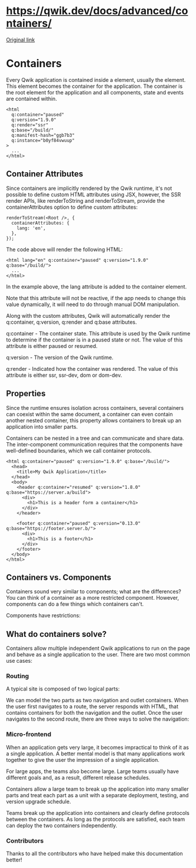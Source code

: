 # https://qwik.dev/docs/advanced/containers/

[Original link](https://qwik.dev/docs/advanced/containers/)

# Containers

Every Qwik application is contained inside a element, usually the <html> element. This element becomes the container for the application. The container is the root element for the application and all components, state and events are contained within.

```
<html
  q:container="paused"
  q:version="1.9.0"
  q:render="ssr"
  q:base="/build/"
  q:manifest-hash="ggb7b3"
  q:instance="b0yf84vwuup"
>
  ...
</html>
```

## Container Attributes

Since containers are implicitly rendered by the Qwik runtime, it's not possible to define custom HTML attributes using JSX, however, the SSR render APIs, like renderToString and renderToStream, provide the containerAttributes option to define custom attributes:

```
renderToStream(<Root />, {
  containerAttributes: {
    lang: 'en',
  },
});
```

The code above will render the following HTML:

```
<html lang="en" q:container="paused" q:version="1.9.0" q:base="/build/">
  ...
</html>
```

In the example above, the lang attribute is added to the <html> container element.

Note that this attribute will not be reactive, if the app needs to change this value dynamically, it will need to do through manual DOM manipulation.

Along with the custom attributes, Qwik will automatically render the q:container, q:version, q:render and q:base attributes.

q:container - The container state. This attribute is used by the Qwik runtime to determine if the container is in a paused state or not. The value of this attribute is either paused or resumed.

q:version - The version of the Qwik runtime.

q:render - Indicated how the container was rendered. The value of this attribute is either ssr, ssr-dev, dom or dom-dev.

## Properties

Since the runtime ensures isolation across containers, several containers can coexist within the same document, a container can even contain another nested container, this property allows containers to break up an application into smaller parts.

Containers can be nested in a tree and can communicate and share data. The inter-component communication requires that the components have well-defined boundaries, which we call container protocols.

```
<html q:container="paused" q:version="1.9.0" q:base="/build/">
  <head>
    <title>My Qwik Application</title>
  </head>
  <body>
    <header q:container="resumed" q:version="1.8.0" q:base="https://server.a/build">
      <div>
        <h1>This is a header form a container</h1>
      </div>
    </header>
 
    <footer q:container="paused" q:version="0.13.0" q:base="https://footer.server.b/">
      <div>
        <h1>This is a footer</h1>
      </div>
    </footer>
  </body>
</html>
```

## Containers vs. Components

Containers sound very similar to components; what are the differences? You can think of a container as a more restricted component. However, components can do a few things which containers can't.

Components have restrictions:

## What do containers solve?

Containers allow multiple independent Qwik applications to run on the page and behave as a single application to the user. There are two most common use cases:

### Routing

A typical site is composed of two logical parts:

We can model the two parts as two navigation and outlet containers. When the user first navigates to a route, the server responds with HTML, that contains containers for both the navigation and the outlet. Once the user navigates to the second route, there are three ways to solve the navigation:

### Micro-frontend

When an application gets very large, it becomes impractical to think of it as a single application. A better mental model is that many applications work together to give the user the impression of a single application.

For large apps, the teams also become large. Large teams usually have different goals and, as a result, different release schedules.

Containers allow a large team to break up the application into many smaller parts and treat each part as a unit with a separate deployment, testing, and version upgrade schedule.

Teams break up the application into containers and clearly define protocols between the containers. As long as the protocols are satisfied, each team can deploy the two containers independently.

### Contributors

Thanks to all the contributors who have helped make this documentation better!
